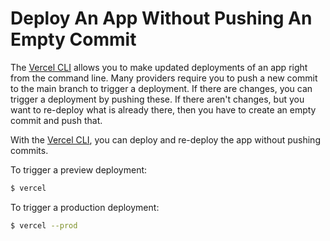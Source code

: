# Deploy An App Without Pushing An Empty Commit

The [Vercel CLI](https://vercel.com/docs/cli) allows you to make updated
deployments of an app right from the command line. Many providers require you
to push a new commit to the main branch to trigger a deployment. If there are
changes, you can trigger a deployment by pushing these. If there aren't
changes, but you want to re-deploy what is already there, then you have to
create an empty commit and push that.

With the [Vercel CLI](https://vercel.com/docs/platform/deployments#vercel-cli),
you can deploy and re-deploy the app without pushing commits.

To trigger a preview deployment:

```bash
$ vercel
```

To trigger a production deployment:

```bash
$ vercel --prod
```

